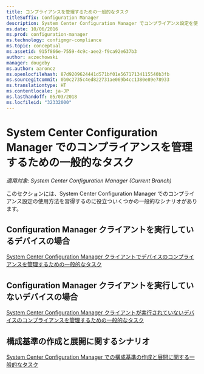 ```yaml
---
title: コンプライアンスを管理するための一般的なタスク
titleSuffix: Configuration Manager
description: System Center Configuration Manager でコンプライアンス設定を使用する方法について説明します。
ms.date: 10/06/2016
ms.prod: configuration-manager
ms.technology: configmgr-compliance
ms.topic: conceptual
ms.assetid: 915f866e-7559-4c9c-aee2-f9ca92e637b3
author: aczechowski
manager: dougeby
ms.author: aaroncz
ms.openlocfilehash: 87d9209624441d571bf01e56717134115540b3fb
ms.sourcegitcommit: 0b0c2735c4ed822731ae069b4cc1380e89e78933
ms.translationtype: HT
ms.contentlocale: ja-JP
ms.lasthandoff: 05/03/2018
ms.locfileid: "32332000"
---
```

# <a name="common-tasks-for-managing-compliance-with-system-center-configuration-manager"></a>System Center Configuration Manager でのコンプライアンスを管理するための一般的なタスク

*適用対象: System Center Configuration Manager (Current Branch)*

このセクションには、System Center Configuration Manager でのコンプライアンス設定の使用方法を習得するのに役立ついくつかの一般的なシナリオがあります。  

## <a name="for-devices-that-run-the-configuration-manager-client"></a>Configuration Manager クライアントを実行しているデバイスの場合  
 [System Center Configuration Manager クライアントでデバイスのコンプライアンスを管理するための一般的なタスク](../../compliance/plan-design/common-tasks-for-managing-compliance-on-devices-with-the-client.md)  

## <a name="for-devices-that-do-not-run-the-configuration-manager-client"></a>Configuration Manager クライアントを実行していないデバイスの場合  
 [System Center Configuration Manager クライアントが実行されていないデバイスのコンプライアンスを管理するための一般的なタスク](../../compliance/plan-design/common-tasks-for-managing-compliance-on-devices-not-running-the-client.md)  

## <a name="scenarios-for-creating-and-deploying-configuration-baselines"></a>構成基準の作成と展開に関するシナリオ  
 [System Center Configuration Manager での構成基準の作成と展開に関する一般的なタスク](../../compliance/plan-design/common-tasks-for-creating-and-deploying-configuration-baselines.md)  
